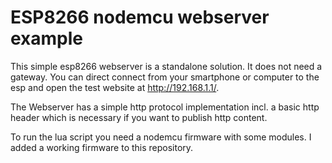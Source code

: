 # ESP8266 nodemcu webserver example


This simple esp8266 webserver is a standalone solution. It does not need a gateway. You can direct connect from your smartphone or computer to the esp and open the test website at http://192.168.1.1/.

The Webserver has a simple http protocol implementation incl. a basic http header which is necessary if you want to publish http content.

To run the lua script you need a nodemcu firmware with some modules. I added a working firmware to this repository.
